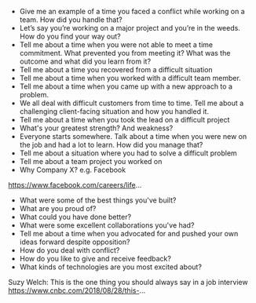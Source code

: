 
- Give me an example of a time you faced a conflict while working on a team. How did you handle that?
- Let’s say you’re working on a major project and you’re in the weeds. How do you find your way out?
- Tell me about a time when you were not able to meet a time commitment. What prevented you from meeting it? What was the outcome and what did you learn from it?
- Tell me about a time you recovered from a difficult situation
- Tell me about a time when you worked with a difficult team member.
- Tell me about a time when you came up with a new approach to a problem.
- We all deal with difficult customers from time to time. Tell me about a challenging client-facing situation and how you handled it.
- Tell me about a time when you took the lead on a difficult project
- What's your greatest strength? And weakness?
- Everyone starts somewhere. Talk about a time when you were new on the job and had a lot to learn. How did you manage that?
- Tell me about a situation where you had to solve a difficult problem
- Tell me about a team project you worked on
- Why Company X? e.g. Facebook

https://www.facebook.com/careers/life...

- What were some of the best things you've built?
- What are you proud of?
- What could you have done better?
- What were some excellent collaborations you've had?
- Tell me about a time when you advocated for and pushed your own ideas forward despite opposition?
- How do you deal with conflict?
- How do you like to give and receive feedback?
- What kinds of technologies are you most excited about?

Suzy Welch: This is the one thing you should always say in a job interview
https://www.cnbc.com/2018/08/28/this-...
